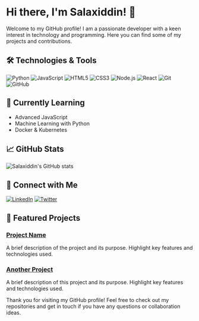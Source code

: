 # Hi there, I'm Salaxiddin! 👋

Welcome to my GitHub profile! I am a passionate developer with a keen interest in technology and programming. Here you can find some of my projects and contributions.

## 🛠️ Technologies & Tools

![Python](https://img.shields.io/badge/-Python-333?style=flat&logo=python)
![JavaScript](https://img.shields.io/badge/-JavaScript-333?style=flat&logo=javascript)
![HTML5](https://img.shields.io/badge/-HTML5-333?style=flat&logo=html5)
![CSS3](https://img.shields.io/badge/-CSS3-333?style=flat&logo=css3)
![Node.js](https://img.shields.io/badge/-Node.js-333?style=flat&logo=node.js)
![React](https://img.shields.io/badge/-React-333?style=flat&logo=react)
![Git](https://img.shields.io/badge/-Git-333?style=flat&logo=git)
![GitHub](https://img.shields.io/badge/-GitHub-333?style=flat&logo=github)

## 🌱 Currently Learning

- Advanced JavaScript
- Machine Learning with Python
- Docker & Kubernetes

## 📈 GitHub Stats

![Salaxiddin's GitHub stats](https://github-readme-stats.vercel.app/api?username=Salaxiddin&show_icons=true&theme=radical)

## 🔗 Connect with Me

[![LinkedIn](https://img.shields.io/badge/-LinkedIn-333?style=flat&logo=linkedin)](https://www.linkedin.com/in/salaxiddin/)
[![Twitter](https://img.shields.io/badge/-Twitter-333?style=flat&logo=twitter)](https://twitter.com/salaxiddin)

## 🌟 Featured Projects

### [Project Name](https://github.com/Salaxiddin/project-name)
A brief description of the project and its purpose. Highlight key features and technologies used.

### [Another Project](https://github.com/Salaxiddin/another-project)
A brief description of this project and its purpose. Highlight key features and technologies used.

Thank you for visiting my GitHub profile! Feel free to check out my repositories and get in touch if you have any questions or collaboration ideas.

